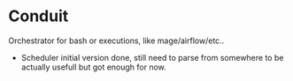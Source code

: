 # Conduit

Orchestrator for bash or executions, like mage/airflow/etc..

- Scheduler initial version done, still need to parse from somewhere to be actually usefull but got enough for now.
